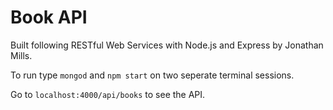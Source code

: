 # Book API
Built following RESTful Web Services with Node.js and Express by Jonathan Mills.

To run type ```mongod``` and ```npm start``` on two seperate terminal sessions.

Go to ```localhost:4000/api/books``` to see the API.
